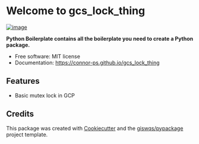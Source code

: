 # Welcome to gcs_lock_thing


[![image](https://img.shields.io/pypi/v/gcs_lock_thing.svg)](https://pypi.python.org/pypi/gcs_lock_thing)


**Python Boilerplate contains all the boilerplate you need to create a Python package.**


-   Free software: MIT license
-   Documentation: <https://connor-ps.github.io/gcs_lock_thing>
    

## Features

-   Basic mutex lock in GCP

## Credits

This package was created with [Cookiecutter](https://github.com/cookiecutter/cookiecutter) and the [giswqs/pypackage](https://github.com/giswqs/pypackage) project template.
